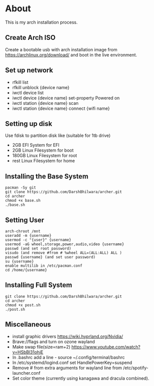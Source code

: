 # About
This is my arch installation process.

## Create Arch ISO
Create a bootable usb with arch installation image from <https://archlinux.org/download/> and boot in the live environment.

## Set up network 
- rfkill list 
- rfkill unblock {device name} 
- iwctl device list 
- iwctl device {device name} set-property Powered on 
- iwctl station {device name} scan 
- iwctl station {device name} connect {wifi name} 

## Setting up disk
Use fdisk to partition disk like (suitable for 1tb drive)
- 2GB EFI System for EFI
- 2GB Linux Filesystem for boot
- 180GB Linux Filesystem for root
- rest Linux Filesystem for home

## Installing the Base System
```
pacman -Sy git
git clone https://github.com/DarshBhilwara/archer.git
cd archer
chmod +x base.sh
./base.sh
```
## Setting User 
```
arch-chroot /mnt
useradd -m {username}
usermod -c "{user}" {username}
usermod -aG wheel,storage,power,audio,video {username}
passwd (and set root password)
visudo (and remove #from # %wheel ALL=(ALL:ALL) ALL )
passwd {username} (and set user password)
su {username}
enable multilib in /etc/pacman.conf
cd /home/{username}
```

## Installing Full System
```
git clone https://github.com/DarshBhilwara/archer.git
cd archer
chmod +x post.sh
./post.sh
```

## Miscellaneous
- install graphic drivers <https://wiki.hyprland.org/Nvidia/>
- Brave://flags and turn on ozone wayland
- Make swap file(size=ram+2)  <https://www.youtube.com/watch?v=HSbBl31ohjE>
- In .bashrc add a line - source ~/.config/terminal/bashrc
- In /etc/systemd/logind.conf set HandlePowerKey=suspend
- Remove # from extra arguments for wayland line from /etc/spotify-launcher.conf
- Set color theme (currently using kanagawa and dracula combined).

